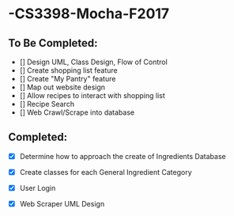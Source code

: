 # -CS3398-Mocha-F2017

## To Be Completed:
- [] Design UML, Class Design, Flow of Control 
- [] Create shopping list feature
- [] Create "My Pantry" feature
- [] Map out website design
- [] Allow recipes to interact with shopping list
- [] Recipe Search
- [] Web Crawl/Scrape into database


## Completed:
- [x] Determine how to approach the create of Ingredients Database
- [x] Create classes for each General Ingredient Category
- [x] User Login
- [x] Web Scraper UML Design

